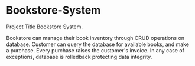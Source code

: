 # Bookstore-System
Project Title 
Bookstore System. 

Bookstore can manage their book inventory through CRUD operations on database. Customer can query the database for available books, and make a purchase. Every purchase raises the customer's invoice. 
In any case of exceptions, database is rolledback protecting data integrity. 

